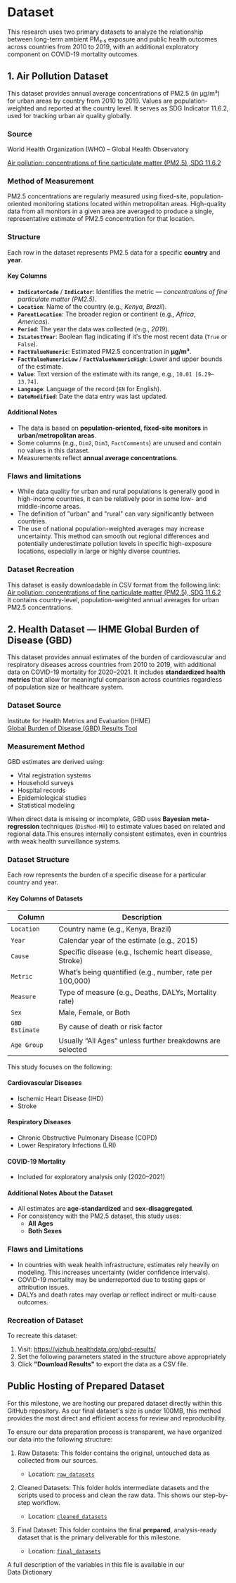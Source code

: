# Dataset

This research uses two primary datasets to analyze the relationship between long-term
ambient PM₂.₅ exposure and public health outcomes across countries from 2010 to 2019,
with an additional exploratory component on COVID-19 mortality outcomes.

## 1. Air Pollution Dataset

This dataset provides annual average concentrations of PM2.5 (in µg/m³) for urban
areas by country from 2010 to 2019. Values are population-weighted and reported at
the country level. It serves as SDG Indicator 11.6.2, used for tracking urban air
quality globally.

### Source

World Health Organization (WHO) – Global Health Observatory

[Air pollution: concentrations of fine particulate matter (PM2.5), SDG 11.6.2](https://www.who.int/data/gho/data/indicators/indicator-details/GHO/concentrations-of-fine-particulate-matter-(pm2-5))

### Method of Measurement

PM2.5 concentrations are regularly measured using fixed-site, population-oriented
monitoring stations located within metropolitan areas. High-quality data from all
monitors in a given area are averaged to produce a single, representative estimate
of PM2.5 concentration for that location.

### Structure

Each row in the dataset represents PM2.5 data for a specific **country** and **year**.

#### Key Columns

- **`IndicatorCode`** / **`Indicator`**: Identifies the metric —
  *concentrations of fine particulate matter (PM2.5)*.
- **`Location`**: Name of the country (e.g., *Kenya*, *Brazil*).
- **`ParentLocation`**: The broader region or continent
  (e.g., *Africa*, *Americas*).
- **`Period`**: The year the data was collected (e.g., *2019*).
- **`IsLatestYear`**: Boolean flag indicating if it's the most recent data
  (`True` or `False`).
- **`FactValueNumeric`**: Estimated PM2.5 concentration in **µg/m³**.
- **`FactValueNumericLow`** / **`FactValueNumericHigh`**: Lower and upper
  bounds of the estimate.
- **`Value`**: Text version of the estimate with its range,
  e.g., `10.01 [6.29–13.74]`.
- **`Language`**: Language of the record (`EN` for English).
- **`DateModified`**: Date the data entry was last updated.

#### Additional Notes

- The data is based on **population-oriented, fixed-site monitors** in
  **urban/metropolitan areas**.
- Some columns (e.g., `Dim2`, `Dim3`, `FactComments`) are unused and contain
  no values in this dataset.
- Measurements reflect **annual average concentrations**.

### Flaws and limitations

- While data quality for urban and rural populations is generally good in
  high-income countries, it can be relatively poor in some low- and
  middle-income areas.
- The definition of "urban" and "rural" can vary significantly
  between countries.
- The use of national population-weighted averages may increase uncertainty.
  This method can smooth out regional differences and potentially underestimate
  pollution levels in specific high-exposure locations, especially in large or
  highly diverse countries.

### Dataset Recreation

This dataset is easily downloadable in CSV format from the following link:  
[Air pollution: concentrations of fine particulate matter (PM2.5), SDG 11.6.2](https://www.who.int/data/gho/data/indicators/indicator-details/GHO/concentrations-of-fine-particulate-matter-(pm2-5))  
It contains country-level, population-weighted annual averages for urban PM2.5 concentrations.

## 2. Health Dataset — IHME Global Burden of Disease (GBD)

This dataset provides annual estimates of the burden of cardiovascular and
respiratory diseases across countries from 2010 to 2019, with additional data on
COVID-19 mortality for 2020–2021. It includes **standardized health metrics** that
allow for meaningful comparison across countries regardless of population size or
healthcare system.

### Dataset Source

Institute for Health Metrics and Evaluation (IHME)  
[Global Burden of Disease (GBD) Results Tool](https://vizhub.healthdata.org/gbd-results/)

### Measurement Method

GBD estimates are derived using:

- Vital registration systems  
- Household surveys  
- Hospital records  
- Epidemiological studies  
- Statistical modeling

When direct data is missing or incomplete, GBD uses **Bayesian meta-regression**
techniques (`DisMod-MR`) to estimate values based on related and regional data.This
ensures internally consistent estimates, even in countries with weak health surveillance
systems.

### Dataset Structure

Each row represents the burden of a specific disease for a particular country and
year.

#### Key Columns of Datasets

| Column       | Description                                               |
|--------------|-----------------------------------------------------------|
| `Location`   | Country name (e.g., Kenya, Brazil)                        |
| `Year`       | Calendar year of the estimate (e.g., 2015)                |
| `Cause`      | Specific disease (e.g., Ischemic heart disease, Stroke)   |
| `Metric`     | What’s being quantified (e.g., number, rate per 100,000)  |
| `Measure`    | Type of measure (e.g., Deaths, DALYs, Mortality rate)     |
| `Sex`        | Male, Female, or Both                                     |
| `GBD Estimate`| By cause of death or risk factor                 |
| `Age Group`  | Usually “All Ages” unless further breakdowns are selected  |

This study focuses on the following:

#### Cardiovascular Diseases

- Ischemic Heart Disease (IHD)  
- Stroke

#### Respiratory Diseases

- Chronic Obstructive Pulmonary Disease (COPD)  
- Lower Respiratory Infections (LRI)

#### COVID-19 Mortality

- Included for exploratory analysis only (2020–2021)

#### Additional Notes About the Dataset

- All estimates are **age-standardized** and **sex-disaggregated**.
- For consistency with the PM2.5 dataset, this study uses:
  - **All Ages**
  - **Both Sexes**

### Flaws and Limitations

- In countries with weak health infrastructure, estimates rely heavily on modeling.
  This increases uncertainty (wider confidence intervals).
- COVID-19 mortality may be underreported due to testing gaps or attribution issues.
- DALYs and death rates may overlap or reflect indirect or multi-cause outcomes.

### Recreation of Dataset

To recreate this dataset:

1. Visit: <https://vizhub.healthdata.org/gbd-results/>
2. Set the following parameters stated in the structure above appropriately
3. Click **"Download Results"** to export the data as a CSV file.

## Public Hosting of Prepared Dataset

For this milestone, we are hosting our prepared dataset directly within this GitHub
repository. As our final dataset's size is under 100MB, this method provides the
most direct and efficient access for review and reproducibility.

To ensure our data preparation process is transparent, we have organized our data
into the following structure:

1. Raw Datasets: This folder contains the original, untouched data as collected
   from our sources.
   - Location: [`raw_datasets`](../1_datasets/raw_datasets)

1. Cleaned Datasets: This folder holds intermediate datasets and the scripts used
   to process and clean the raw data. This shows our step-by-step workflow.
   - Location: [`cleaned_datasets`](../1_datasets/cleaned_datasets)

1. Final Dataset: This folder contains the final **prepared**, analysis-ready dataset
   that is the primary deliverable for this milestone.
   - Location: [`final_datasets`](../1_datasets/final_datasets)

A full description of the variables in this file is available in our Data Dictionary
